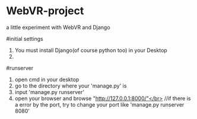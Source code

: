 # WebVR-project
a little experiment with WebVR and Django

#initial settings
1. You must install Django(of course python too) in your Desktop
2. 

#runserver
1. open cmd in your desktop
2. go to the directory where your 'manage.py' is
3. input 'manage.py runserver'
4. open your browser and browse "http://127.0.0.1:8000/"</br>
//if there is a error by the port, try to change your port like 'manage.py runserver 8080'
